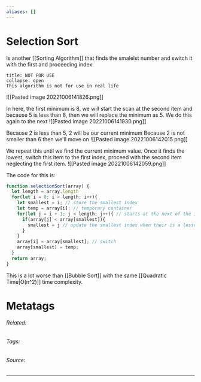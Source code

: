 ```yaml
---
aliases: []
---
```

# Selection Sort
Is another [[Sorting Algorithm]] that finds the smalelst number and switch it with the first and proceeding index.

```ad-Danger
title: NOT FOR USE
collapse: open
This algorithm is not for use in real life

```


![[Pasted image 20221006141826.png]]

In here, the first minimum is 8, we will start the scan at the second item and because 5 is less than 8, then we will replace the minimum as 5. We do this again to the next
![[Pasted image 20221006141930.png]]

Because 2 is less than 5, 2 will be our current minimum
Because 2 is not smaller than 6 then we'll move on
![[Pasted image 20221006142015.png]]

We repeat this until we find the current minimum value. Once it finds the lowest, switch this item to the first index, proceed with the second item neglecting the first item. 
![[Pasted image 20221006142059.png]]

The code for this is:
```js
function selectionSort(array) {
  let length = array.length
  for(let i = 0; i < length; i++){
    let smallest = i; // store the smallest index
    let temp = array[i]; // temporary container
    for(let j = i + 1; j < length; j++){ // starts at the next of the item index
      if(array[j] < array[smallest]){
        smallest = j // update the smallest index when their is a lesser number
      }
    }
    array[i] = array[smallest]; // switch
    array[smallest] = temp;
  }
  return array;
}
```

This is a lot worse than [[Bubble Sort]] with the same [[Quadratic Time|O(n^2)]] time complexity. 










# Metatags
###### Related: 
###### Tags: 
###### Source: 

---